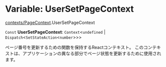 # Variable: UserSetPageContext

[contexts/PageContext](../modules/contexts_PageContext.md).UserSetPageContext

 `Const` **UserSetPageContext**: `Context`\<`undefined` \| `Dispatch`\<`SetStateAction`\<`number`\>\>\>

ページ番号を更新するための関数を保持するReactコンテキスト。
このコンテキストは、アプリケーションの異なる部分でページ状態を更新するために使用されます。

